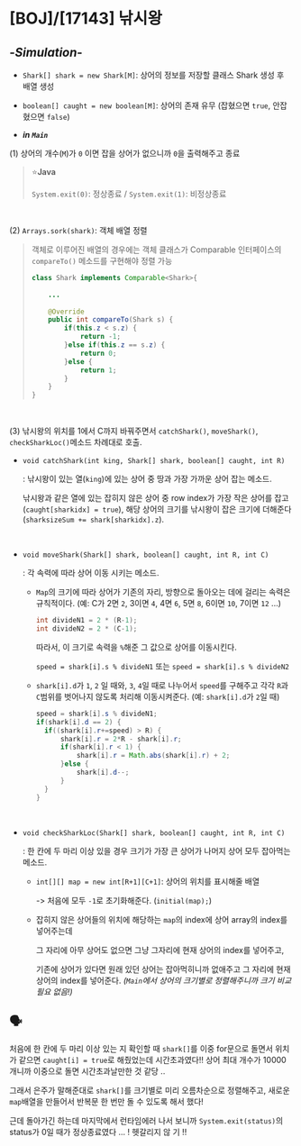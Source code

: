# [BOJ]/[17143] 낚시왕

## -*Simulation*-

* `Shark[] shark = new Shark[M]`: 상어의 정보를 저장할 클래스 Shark 생성 후 배열 생성

* `boolean[] caught = new boolean[M]`: 상어의 존재 유무 (잡혔으면 `true`, 안잡혔으면 `false`)

*  ***in `Main`***

  (1) 상어의 개수(`M`)가 `0` 이면 잡을 상어가 없으니까 `0`을 출력해주고 종료

  >  :star:**Java** 
  >
  > `System.exit(0)`: 정상종료	/	`System.exit(1)`: 비정상종료

  <br/>

  (2) `Arrays.sork(shark)`: 객체 배열 정렬

  > 객체로 이루어진 배열의 경우에는 객체 클래스가 Comparable 인터페이스의 `compareTo()` 메소드를 구현해야 정렬 가능
  >
  > ```java
  > class Shark implements Comparable<Shark>{
  >     
  >     ...
  >         
  >     @Override
  > 	public int compareTo(Shark s) {
  > 		if(this.z < s.z) {
  > 			return -1;
  > 		}else if(this.z == s.z) {
  > 			return 0;
  > 		}else {
  > 			return 1;
  > 		}
  > 	}
  > }
  > ```

  <br/>

  (3) 낚시왕의 위치를 1에서 C까지 바꿔주면서 `catchShark()`, `moveShark()`, `checkSharkLoc()`메소드 차례대로 호출.

  * `void catchShark(int king, Shark[] shark, boolean[] caught, int R)`

    : 낚시왕이 있는 열(`king`)에 있는 상어 중 땅과 가장 가까운 상어 잡는 메소드.

    낚시왕과 같은 열에 있는 잡히지 않은 상어 중 row index가 가장 작은 상어를 잡고(`caught[sharkidx] = true`), 해당 상어의 크기를 낚시왕이 잡은 크기에 더해준다(`sharksizeSum += shark[sharkidx].z`).

    <br/>

  * `void moveShark(Shark[] shark, boolean[] caught, int R, int C)`

    : 각 속력에 따라 상어 이동 시키는 메소드.

    - `Map`의 크기에 따라 상어가 기존의 자리, 방향으로 돌아오는 데에 걸리는 속력은 규칙적이다. (예: C가 2면 `2`, 3이면 `4`, 4면 `6`, 5면 `8`, 6이면 `10`, 7이면 `12` ...)

      ```java
      int divideN1 = 2 * (R-1);
      int divideN2 = 2 * (C-1);
      ```

      따라서, 이 크기로 속력을 `%`해준 그 값으로 상어를 이동시킨다.

      `speed = shark[i].s % divideN1` 또는 `speed = shark[i].s % divideN2`

    - `shark[i].d`가 `1`, `2` 일 때와, `3`, `4`일 때로 나누어서 `speed`를 구해주고 각각 `R`과 `C`범위를 벗어나지 않도록 처리해 이동시켜준다. (예: `shark[i].d`가 `2`일 때)

      ```java
      speed = shark[i].s % divideN1;
      if(shark[i].d == 2) {
      	if((shark[i].r+=speed) > R) {
      		shark[i].r = 2*R - shark[i].r;
      		if(shark[i].r < 1) {
      			shark[i].r = Math.abs(shark[i].r) + 2;
      		}else {
      			shark[i].d--;
      		}
      	}
      }
      ```

      <br/>

  * `void checkSharkLoc(Shark[] shark, boolean[] caught, int R, int C)`

    : 한 칸에 두 마리 이상 있을 경우 크기가 가장 큰 상어가 나머지 상어 모두 잡아먹는 메소드.

    * `int[][] map = new int[R+1][C+1]`: 상어의 위치를 표시해줄 배열

      -> 처음에 모두 `-1`로 초기화해준다. (`initial(map);`)

    * 잡히지 않은 상어들의 위치에 해당하는 `map`의 index에 상어 array의 index를 넣어주는데

      그 자리에 아무 상어도 없으면 그냥 그자리에 현재 상어의 index를 넣어주고,

      기존에 상어가 있다면 원래 있던 상어는 잡아먹히니까 없애주고 그 자리에 현재 상어의 index를 넣어준다. *(`Main`에서 상어의 크기별로 정렬해주니까 크기 비교 필요 없음!)*

## :speaking_head:

처음에 한 칸에 두 마리 이상 있는 지 확인할 때 `shark[]`를 이중 for문으로 돌면서 위치가 같으면 `caught[i] = true`로 해줬었는데 시간초과였다!! 상어 최대 개수가 10000개니까 이중으로 돌면 시간초과날만한 것 같당 .. 

그래서 은주가 말해준대로 `shark[]`를 크기별로 미리 오름차순으로 정렬해주고, 새로운 `map`배열을 만들어서 반복문 한 번만 돌 수 있도록 해서 했다! 

근데 돌아가긴 하는데 마지막에서 런타임에러 나서 보니까 `System.exit(status)`의 status가 0일 때가 정상종료였다 ... ! 헷갈리지 않 기 !!

